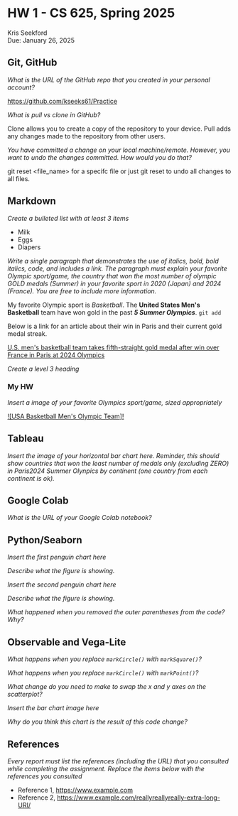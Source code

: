 # HW 1 - CS 625, Spring 2025

Kris Seekford  
Due: January 26, 2025

## Git, GitHub

*What is the URL of the GitHub repo that you created in your personal account?*
  
https://github.com/kseeks61/Practice

*What is pull vs clone in GitHub?*
   
Clone allows you to create a copy of the repository to your device. Pull adds any changes made to the repository from other users.

*You have committed a change on your local machine/remote. However, you want to undo the changes committed. How would you do that?*

git reset <file_name> for a specifc file or just git reset to undo all changes to all files.
## Markdown

*Create a bulleted list with at least 3 items*

- Milk
- Eggs
- Diapers

*Write a single paragraph that demonstrates the use of italics, bold, bold italics, code, and includes a link. The paragraph must explain your favorite Olympic sport/game, the country that won the most number of olympic GOLD medals (Summer) in your favorite sport in 2020 (Japan) and 2024 (France). You are free to include more information.*

My favorite Olympic sport is *Basketball*. The **United States Men's Basketball** team have won gold in the past ***5 Summer Olympics***. `git add`

Below is a link for an article about their win in Paris and their current gold medal streak.

[U.S. men's basketball team takes fifth-straight gold medal after win over France in Paris at 2024 Olympics](https://www.nbcnewyork.com/paris-2024-summer-olympics/us-mens-basketball-gold-medal-wins-over-france-paris-olympics-steph-curry-kevin-durant-lebron-james/5692935/#:~:text=The%20United%20States%20has%20won,golds%20in%20a%20team%20sport.)

*Create a level 3 heading*

### My HW

*Insert a image of your favorite Olympics sport/game, sized appropriately*

[![USA Basketball Men's Olympic Team]!](/Users/kseeks61/Downloads/2021-mens-national-team-roster.html)

## Tableau

*Insert the image of your horizontal bar chart here. Reminder, this should show countries that won the least number of medals only (excluding ZERO) in Paris2024 Summer Olynpics by continent (one country from each continent is ok).*

## Google Colab

*What is the URL of your Google Colab notebook?*

## Python/Seaborn

*Insert the first penguin chart here*

*Describe what the figure is showing.*

*Insert the second penguin chart here*

*Describe what the figure is showing.*

*What happened when you removed the outer parentheses from the code? Why?*

## Observable and Vega-Lite

*What happens when you replace `markCircle()` with `markSquare()`?*

*What happens when you replace `markCircle()` with `markPoint()`?*

*What change do you need to make to swap the x and y axes on the scatterplot?*

*Insert the bar chart image here*

*Why do you think this chart is the result of this code change?*

## References

*Every report must list the references (including the URL) that you consulted while completing the assignment. Replace the items below with the references you consulted*

* Reference 1, <https://www.example.com>
* Reference 2, <https://www.example.com/reallyreallyreally-extra-long-URI/>
